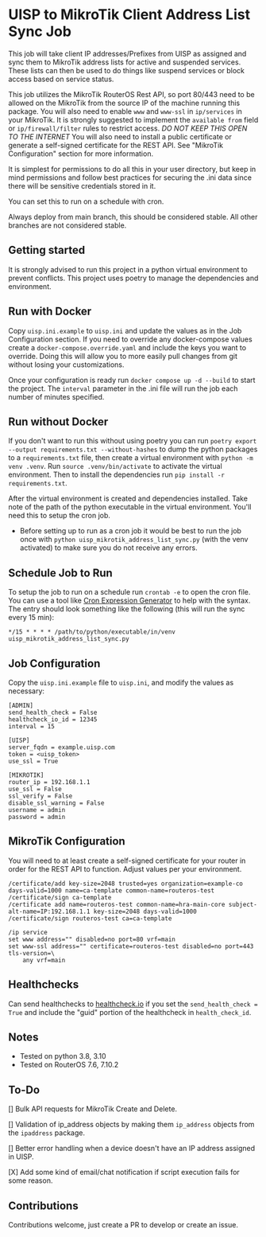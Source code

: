 # UISP to MikroTik Client Address List Sync Job

This job will take client IP addresses/Prefixes from UISP as assigned and sync them to MikroTik address lists for active and suspended services. These lists can then be used to do things like suspend services or block access based on service status.

This job utilizes the MikroTik RouterOS Rest API, so port 80/443 need to be allowed on the MikroTik from the source IP of the machine running this package. You will also need to enable `www` and `www-ssl` in `ip/services` in your MikroTik. It is strongly suggested to implement the `available from` field or `ip/firewall/filter` rules to restrict access. *DO NOT KEEP THIS OPEN TO THE INTERNET* You will also need to install a public certificate or generate a self-signed certificate for the REST API. See "MikroTik Configuration" section for more information.

It is simplest for permissions to do all this in your user directory, but keep in mind permissions and follow best practices for securing the .ini data since there will be sensitive credentials stored in it.

You can set this to run on a schedule with cron.

Always deploy from main branch, this should be considered stable. All other branches are not considered stable.

## Getting started

It is strongly advised to run this project in a python virtual environment to prevent conflicts. This project uses poetry to manage the dependencies and environment. 

## Run with Docker

Copy `uisp.ini.example` to `uisp.ini` and update the values as in the Job Configuration section. If you need to override any docker-compose values create a `docker-compose.override.yaml` and include the keys you want to override. Doing this will allow you to more easily pull changes from git without losing your customizations. 

Once your configuration is ready run `docker compose up -d --build` to start the project. The `interval` parameter in the .ini file will run the job each number of minutes specified.

## Run without Docker

If you don't want to run this without using poetry you can run `poetry export --output requirements.txt --without-hashes` to dump the python packages to a `requirements.txt` file, then create a virtual environment with `python -m venv .venv`. Run `source .venv/bin/activate` to activate the virtual environment. Then to install the dependencies run `pip install -r requirements.txt`.

After the virtual environment is created and dependencies installed. Take note of the path of the python executable in the virtual environment. You'll need this to setup the cron job.

* Before setting up to run as a cron job it would be best to run the job once with `python uisp_mikrotik_address_list_sync.py` (with the venv activated) to make sure you do not receive any errors.

## Schedule Job to Run

To setup the job to run on a schedule run `crontab -e` to open the cron file. You can use a tool like [Cron Expression Generator](https://crontab.cronhub.io/) to help with the syntax. The entry should look something like the following (this will run the sync every 15 min):

```cron
*/15 * * * * /path/to/python/executable/in/venv uisp_mikrotik_address_list_sync.py
```

## Job Configuration

Copy the `uisp.ini.example` file to `uisp.ini`, and modify the values as necessary:

```config
[ADMIN]
send_health_check = False
healthcheck_io_id = 12345
interval = 15

[UISP]
server_fqdn = example.uisp.com
token = <uisp_token>
use_ssl = True

[MIKROTIK]
router_ip = 192.168.1.1
use_ssl = False
ssl_verify = False
disable_ssl_warning = False
username = admin
password = admin
```

## MikroTik Configuration

You will need to at least create a self-signed certificate for your router in order for the REST API to function. Adjust values per your environment.

```routeros
/certificate/add key-size=2048 trusted=yes organization=example-co days-valid=1000 name=ca-template common-name=routeros-test
/certificate/sign ca-template
/certificate add name=routeros-test common-name=hra-main-core subject-alt-name=IP:192.168.1.1 key-size=2048 days-valid=1000
/certificate/sign routeros-test ca=ca-template

/ip service
set www address="" disabled=no port=80 vrf=main
set www-ssl address="" certificate=routeros-test disabled=no port=443 tls-version=\
    any vrf=main
```

## Healthchecks

Can send healthchecks to [healthcheck.io](https://healthcheck.io) if you set the `send_health_check = True` and include the "guid" portion of the healthcheck in `health_check_id`.

## Notes

* Tested on python 3.8, 3.10
* Tested on RouterOS 7.6, 7.10.2

## To-Do

[] Bulk API requests for MikroTik Create and Delete.

[] Validation of ip_address objects by making them `ip_address` objects from the `ipaddress` package.

[] Better error handling when a device doesn't have an IP address assigned in UISP.

[X] Add some kind of email/chat notification if script execution fails for some reason.

## Contributions

Contributions welcome, just create a PR to develop or create an issue.
